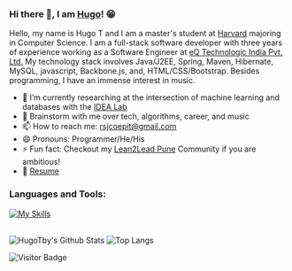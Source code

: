 ### Hi there 👋, I am [Hugo](https://HugoTby.github.io/)! 😁

Hello, my name is Hugo T and I am a master's student at [Harvard](https://eecs.oregonstate.edu/) majoring in Computer Science. I am a full-stack software developer with three years of experience working as a Software Engineer at [eQ Technologic India Pvt. Ltd.](https://www.1eq.com/) My technology stack involves Java/J2EE, Spring, Maven, Hibernate, MySQL, javascript, Backbone.js, and, HTML/CSS/Bootstrap. Besides programming, I have an immense interest in music.

- 🔭 I’m currently researching at the intersection of machine learning and databases with the [IDEA Lab](http://web.engr.oregonstate.edu/~termehca/)
- 💬 Brainstorm with me over tech, algorithms, career, and music 
- 📫 How to reach me: rsjcoepit@gmail.com
- 😄 Pronouns: Programmer/He/His
- ⚡ Fun fact: Checkout my [Lean2Lead Pune](https://www.linkedin.com/in/lean2lead-pune-bbb92a169) Community if you are ambitious!
- 📝 [Resume](https://rusty-sj.github.io/media/Rashmi_Jadhav.pdf)

### Languages and Tools:

[![My Skills](https://skillicons.dev/icons?i=html,css,js,c,cpp,java,git,github)](https://skillicons.dev)
<br />
<br />

![HugoTby's Github Stats](https://github-readme-stats.vercel.app/api?username=HugoTby&theme=dark&show_icons=true)
![Top Langs](https://github-readme-stats.vercel.app/api/top-langs/?username=HugoTby&theme=dark&hide=TeX&layout=compact)


![Visitor Badge](https://visitor-badge.laobi.icu/badge?page_id=HugoTby.HugoTby)
